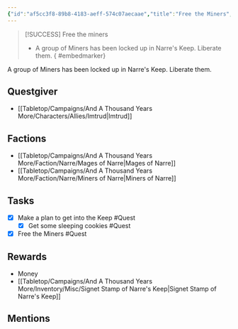 ```yaml
---
{"id":"af5cc3f8-89b8-4183-aeff-574c07aecaae","title":"Free the Miners","description":"A group of Miners has been locked up in Narre's Keep. Liberate them.","sessionReceived":5,"sessionCompleted":6,"publish":true,"date_created":"Thursday, March 2nd 2023, 6:35:09 pm","date_modified":"Friday, April 19th 2024, 6:43:48 pm","cssclasses":["mado-heading"],"path":"Tabletop/Campaigns/And A Thousand Years More/Quests/Completed/Free the Miners.md","permalink":"/tabletop/campaigns/and-a-thousand-years-more/quests/completed/free-the-miners/","PassFrontmatter":true}
---
```



> [!SUCCESS] Free the miners
> - A group of Miners has been locked up in Narre's Keep. Liberate them.
{ #embedmarker}


A group of Miners has been locked up in Narre's Keep. Liberate them.

## Questgiver

- [[Tabletop/Campaigns/And A Thousand Years More/Characters/Allies/Imtrud\|Imtrud]]

## Factions

- [[Tabletop/Campaigns/And A Thousand Years More/Faction/Narre/Mages of Narre\|Mages of Narre]]
- [[Tabletop/Campaigns/And A Thousand Years More/Faction/Narre/Miners of Narre\|Miners of Narre]]

## Tasks

- [x] Make a plan to get into the Keep #Quest
	- [x] Get some sleeping cookies #Quest
- [x] Free the Miners #Quest

## Rewards

- Money
- [[Tabletop/Campaigns/And A Thousand Years More/Inventory/Misc/Signet Stamp of Narre's Keep\|Signet Stamp of Narre's Keep]]

## Mentions


